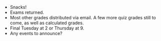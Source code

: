 * Snacks!
* Exams returned.
* Most other grades distributed via email.  A few more quiz grades still
  to come, as well as calculated grades.
* Final Tuesday at 2 or Thursday at 9.
* Any events to announce?
